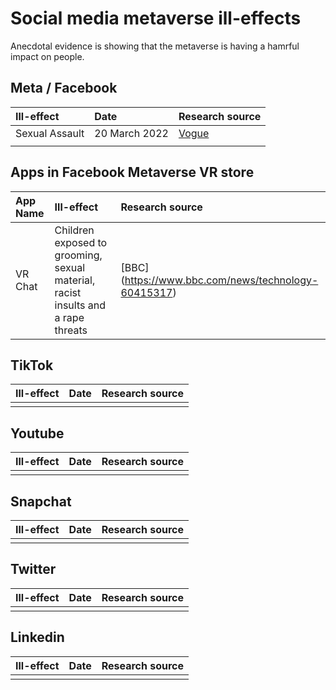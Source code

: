 # Social media metaverse ill-effects 

Anecdotal evidence is showing that the metaverse is having a hamrful impact on people.

## Meta / Facebook

| Ill-effect | Date | Research source |
|:---|:---|:---|
| Sexual Assault | 20 March 2022 | [Vogue](https://www.vogue.co.uk/arts-and-lifestyle/article/sexual-assault-in-the-metaverse)  | 
| | | |


## Apps in Facebook Metaverse VR store
| App Name | Ill-effect | Research source |
|:---|:---|:---|
| VR Chat | Children exposed to grooming, sexual material, racist insults and a rape threats | [BBC] (https://www.bbc.com/news/technology-60415317) 

## TikTok
| Ill-effect | Date | Research source |
|:---|:---|:---|
||||


## Youtube
| Ill-effect | Date | Research source |
|:---|:---|:---|
||||


## Snapchat
| Ill-effect | Date | Research source |
|:---|:---|:---|
||||


## Twitter
| Ill-effect | Date | Research source |
|:---|:---|:---|
||||

## Linkedin
| Ill-effect | Date | Research source |
|:---|:---|:---|
||||
